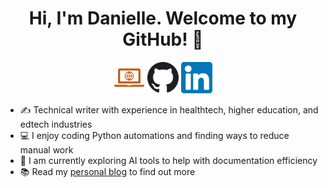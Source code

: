 <h1 align="center">Hi, I'm Danielle. Welcome to my GitHub! 👋</h1>

<p align="center">
  <a href="https://daniellevansia.com"><img alt="site" title="site" height="50" width="50" src="assets/site.svg"></a>
  <a href="https://github.com/vansia43"><img alt="GitHub" height="50" width="50" src="assets/github.svg"></a>
  <a href="https://www.linkedin.com/in/daniellevansia/"><img alt="LinkedIn" title="LinkedIn" height="50" width="50" src="assets/linkedin.png"></a>
</p>

- ✍️ Technical writer with experience in healthtech, higher education, and edtech industries
- 💻 I enjoy coding Python automations and finding ways to reduce manual work
- 🤖 I am currently exploring AI tools to help with documentation efficiency  
- 📚 Read my [personal blog](https://daniellevansia.com/blog) to find out more
